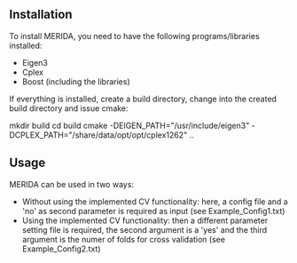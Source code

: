 


## Installation
To install MERIDA, you need to have the following programs/libraries installed:
- Eigen3
- Cplex
- Boost (including the libraries)

If everything is installed, create a build directory, change into the created build directory
and issue cmake:

mkdir build
cd build
cmake -DEIGEN_PATH="/usr/include/eigen3" -DCPLEX_PATH="/share/data/opt/opt/cplex1262" ..


## Usage
MERIDA can be used in two ways: 
- Without using the implemented CV functionality: here, a config file and a 'no' as second parameter is required as input (see Example_Config1.txt)
- Using the implemented CV functionality: then a different parameter setting file is required, the second argument is a 'yes' and the third argument is the numer of folds for cross validation (see Example_Config2.txt)

